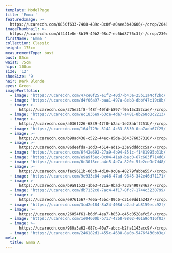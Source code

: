 ```yaml
---
template: ModelPage
title: 'Emma '
featuredImage: >-
  https://ucarecdn.com/0850f633-7408-489c-8c0f-a0aee3b40606/-/crop/2048x1029/0,88/-/preview/
imageThumbnail: >-
  https://ucarecdn.com/df441e8e-8b19-49b2-98c7-ec6bd8776c3f/-/crop/230x293/16,28/-/preview/
firstName: 'Emma '
collection: Classic
height: 175cm
measurementType: bust
bust: 85cm
waist: 75cm
hips: 100cm
size: '12'
shoeSize: '9'
hair: Dark Blonde
eyes: Green
imagePortfolio:
  - image: 'https://ucarecdn.com/47ce0f25-e1f2-40d7-b43e-25b11a4cf2bc/'
  - image: 'https://ucarecdn.com/d4f06a97-baa1-497a-8eb8-dbbf47c19c8b/'
  - image: >-
      https://ucarecdn.com/375e31f8-f48f-40fd-b897-f0a15c352cae/-/crop/5346x3796/343,0/-/preview/
  - image: 'https://ucarecdn.com/ec1836e9-63ce-4da7-a481-8b268c0c2213/'
  - image: >-
      https://ucarecdn.com/a036f226-6839-47f0-b2ac-1e28abff251b/-/crop/263x333/0,37/-/preview/
  - image: 'https://ucarecdn.com/164f729c-3141-4c33-8530-0ca7adb67f25/'
  - image: >-
      https://ucarecdn.com/b98ad438-c522-44ec-85da-264376037310/-/crop/1366x1351/0,697/-/preview/
  - image: >-
      https://ucarecdn.com/86deefda-1dd3-4514-ad16-23e9ddddcc5a/-/crop/1712x1365/336,0/-/preview/
  - image: 'https://ucarecdn.com/6f42e692-27a9-4b94-851c-f1481995b31b/'
  - image: 'https://ucarecdn.com/e9a9f5ec-0c04-41a9-bac0-67c663f714d6/'
  - image: 'https://ucarecdn.com/6c30f3cc-a4c5-4e7a-820c-5fe2ce9e7d48/'
  - image: >-
      https://ucarecdn.com/fec9611b-06cb-4d10-9c0a-48279fabbe55/-/crop/5421x3936/579,64/-/preview/
  - image: 'https://ucarecdn.com/9e933c84-ba46-47ad-9645-342e46d71171/'
  - image: >-
      https://ucarecdn.com/b9a91b32-1be3-421a-9bad-73384907846a/-/crop/855x1059/0,223/-/preview/
  - image: 'https://ucarecdn.com/db7132c8-7ac4-4f17-8fc7-1744c3230799/'
  - image: >-
      https://ucarecdn.com/e9761567-7e6a-45bc-89c6-c31e9dd1a242/-/crop/1850x1470/599,13/-/preview/
  - image: 'https://ucarecdn.com/3cd2e184-8a24-408d-a2ad-ab8159ecc92f/'
  - image: >-
      https://ucarecdn.com/26054f61-b6df-4ea7-b859-c45c0528afc5/-/crop/1866x2504/3254,567/-/preview/
  - image: 'https://ucarecdn.com/1e04600b-b717-4268-9802-401a9d416f03/'
  - image: >-
      https://ucarecdn.com/980a3a62-087c-40a7-abcc-b2fa1143acc9/-/crop/805x1275/139,84/-/preview/
  - image: 'https://ucarecdn.com/246182d1-455c-4688-8a0b-5476f430bb3e/'
meta:
  title: Emma A
---
```


